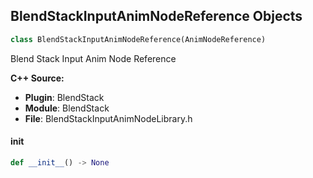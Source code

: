 ## BlendStackInputAnimNodeReference Objects

```python
class BlendStackInputAnimNodeReference(AnimNodeReference)
```

Blend Stack Input Anim Node Reference

**C++ Source:**

- **Plugin**: BlendStack
- **Module**: BlendStack
- **File**: BlendStackInputAnimNodeLibrary.h

<a id="unreal.BlendStackInputAnimNodeReference.__init__"></a>

#### __init__

```python
def __init__() -> None
```

<a id="unreal.AnimNode_BlendStack_Standalone"></a>